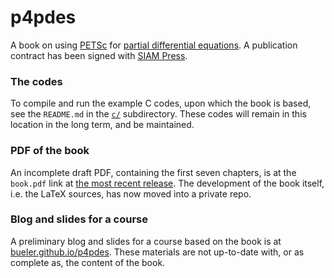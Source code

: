 p4pdes
======

A book on using [PETSc](http://www.mcs.anl.gov/petsc/) for [partial differential equations](https://en.wikipedia.org/wiki/Partial_differential_equation).  A publication contract has been signed with [SIAM Press](http://www.siam.org/books/).

### The codes

To compile and run the example C codes, upon which the book is based, see the `README.md` in the [`c/`](https://github.com/bueler/p4pdes/tree/master/c) subdirectory.  These codes will remain in this location in the long term, and be maintained.

### PDF of the book

An incomplete draft PDF, containing the first seven chapters, is at the `book.pdf` link at [the most recent release](https://github.com/bueler/p4pdes/releases).  The development of the book itself, i.e. the LaTeX sources, has now moved into a private repo.

### Blog and slides for a course

A preliminary blog and slides for a course based on the book is at [bueler.github.io/p4pdes](http://bueler.github.io/p4pdes).  These materials are not up-to-date with, or as complete as, the content of the book.

